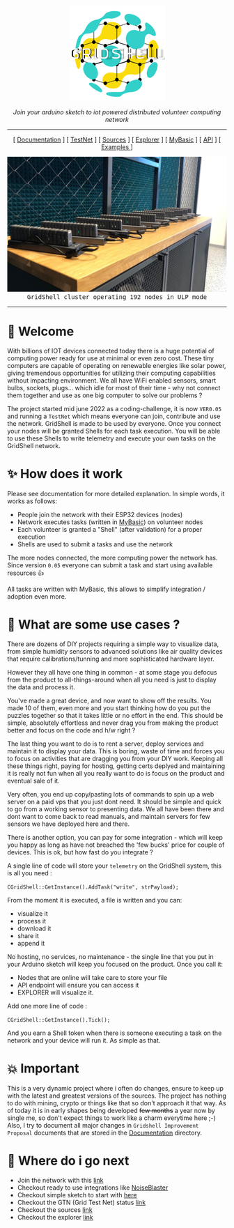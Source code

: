 <p align="center">
  <img  src="https://github.com/invpe/gridshell/blob/main/Resources/gridshell_small.png">
</p>

<p align="center">
  <i>Join your arduino sketch to iot powered distributed volunteer computing network</i>
</p>
 

- - - - - - - - - - - -

 
<div align="center">
 
[ [Documentation](https://github.com/invpe/gridshell/tree/main/Documentation) ] [ [TestNet](https://api.gridshell.net/status/) ] [ [Sources](https://github.com/invpe/gridshell/tree/main/Sources) ] [ [Explorer](https://explorer.gridshell.net:3000) ] [ [MyBasic](https://github.com/paladin-t/my_basic) ] [ [API](https://github.com/invpe/GridShell/tree/main/Documentation/API) ] [ [ Examples ](https://github.com/invpe/GridShell/tree/main/Sources/Integrations) ]
  
</div> 

<img src=https://github.com/invpe/gridshell/blob/main/Resources/GSEP.png>
<div align="center"><tt>GridShell cluster operating 192 nodes in ULP mode</tt></div>
   
-----   

# :seedling: Welcome

With billions of IOT devices connected today there is a huge potential of computing power ready for use at minimal or even zero cost. These tiny computers are capable of operating on renewable energies like solar power, giving tremendous opportunities for utilizing their computing capabilities without impacting environment. We all have WiFi enabled sensors, smart bulbs, sockets, plugs... which idle for most of their time - why not connect them together and use as one big computer to solve our problems ?

The project started mid june 2022 as a coding-challenge, 
it is now `VER0.05` and running a `TestNet` which means everyone can 
join, contribute and use the network. 
GridShell is made to be used by everyone. 
Once you connect your nodes will be granted Shells for each 
task execution. You will be able to use these Shells to write telemetry and 
execute your own tasks on the GridShell network.


# :sparkles: How does it work 

Please see documentation for more detailed explanation. In simple words, it works as follows:

- People join the network with their ESP32 devices (nodes)
- Network executes tasks (written in [MyBasic](https://github.com/paladin-t/my_basic)) on volunteer nodes
- Each volunteer is granted a "Shell" (after validation) for a proper execution
- Shells are used to submit a tasks and use the network

The more nodes connected, the more computing power the network has.
Since version `0.05` everyone can submit a task and start using available resources :+1:

All tasks are written with MyBasic, this allows to simplify 
integration / adoption even more.

# :briefcase: What are some use cases ?

There are dozens of DIY projects requiring a simple way to visualize data, 
from simple humidity sensors to advanced solutions like air quality devices that
require calibrations/tunning and more sophisticated hardware layer. 

However they all have one thing in common - at some stage you defocus from the product
to all-things-around when all you need is just to display the data and process it.

You've made a great device, and now want to show off the results.
You made 10 of them, even more and you start thinking how do you put the
puzzles together so that it takes little or no effort in the end.
This should be simple, absolutely effortless and never drag you from 
making the product better and focus on the code and h/w right ?

The last thing you want to do is to rent a server, deploy services and maintain
it to display your data. This is boring, waste of time and forces you to focus on
activities that are dragging you from your DIY work. Keeping all these things right,
paying for hosting, getting certs deplyed and maintaining it is really not fun when
all you really want to do is focus on the product and eventual sale of it.

Very often, you end up copy/pasting lots of commands to spin up a web server on
a paid vps that you just dont need. It should be simple and quick to go 
from a working sensor to presenting data. We all have been there and dont want to come back
to read manuals, and maintain servers for few sensors we have deployed here and there.

There is another option, you can pay for some integration - which will keep you happy as
long as have not breached the 'few bucks' price for couple of devices. This is ok,
but how fast do you integrate ?

A single line of code will store your `telemetry` on the GridShell system, this is all you need :

`CGridShell::GetInstance().AddTask("write", strPayload);`

From the moment it is executed, a file is written and you can:

- visualize it
- process it
- download it
- share it
- append it

No hosting, no services, no maintenance - the single line that you put in your Arduino sketch
will keep you focused on the product. Once you call it:

- Nodes that are online will take care to store your file
- API endpoint will ensure you can access it
- EXPLORER will visualize it.

Add one more line of code : 

`CGridShell::GetInstance().Tick();`

And you earn a Shell token when there is someone executing a task on the network and your device
will run it. As simple as that.




# :boom: Important

This is a very dynamic project where i often do changes, ensure to keep up with the latest and greatest versions of the sources.
The project has nothing to do with mining, crypto or things like that so don't approach it that way. As of today it is in early shapes
being developed ~~few months~~ a year now by single me, so don't expect things to work like a charm everytime here ;-)
Also,
I try to document all major changes in `Gridshell Improvement Proposal` documents that are stored in the [Documentation](https://github.com/invpe/gridshell/tree/main/Documentation) directory.

# :running: Where do i go next

- Join the network with this [link](https://github.com/invpe/GridShell/tree/main/Documentation/Tutorials)
- Checkout ready to use integrations like [NoiseBlaster](https://github.com/invpe/GridShell/tree/main/Sources/Integrations/NoiseBlaster)
- Checkout simple sketch to start with [here](https://github.com/invpe/GridShell/tree/main/Sources/Integrations/Simple)
- Checkout the GTN (Grid Test Net) status [link](https://api.gridshell.net/status/)
- Checkout the sources [link](https://github.com/invpe/GridShell/tree/main/Sources)
- Checkout the explorer [link](https://explorer.gridshell.net:3000)


 

 
  
    

  
